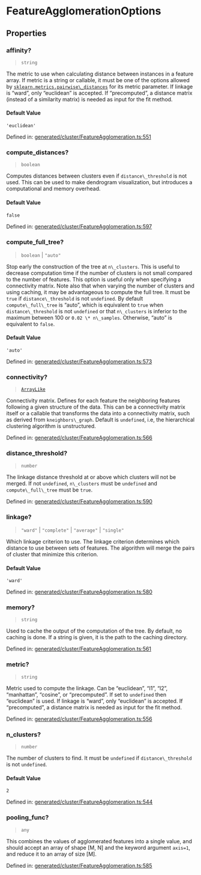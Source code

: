 # FeatureAgglomerationOptions

## Properties

### affinity?

> `string`

The metric to use when calculating distance between instances in a feature array. If metric is a string or callable, it must be one of the options allowed by [`sklearn.metrics.pairwise\_distances`](sklearn.metrics.pairwise_distances.html#sklearn.metrics.pairwise_distances "sklearn.metrics.pairwise_distances") for its metric parameter. If linkage is “ward”, only “euclidean” is accepted. If “precomputed”, a distance matrix (instead of a similarity matrix) is needed as input for the fit method.

#### Default Value

`'euclidean'`

Defined in:  [generated/cluster/FeatureAgglomeration.ts:551](https://github.com/transitive-bullshit/scikit-learn-ts/blob/b59c1ff/packages/sklearn/src/generated/cluster/FeatureAgglomeration.ts#L551)

### compute\_distances?

> `boolean`

Computes distances between clusters even if `distance\_threshold` is not used. This can be used to make dendrogram visualization, but introduces a computational and memory overhead.

#### Default Value

`false`

Defined in:  [generated/cluster/FeatureAgglomeration.ts:597](https://github.com/transitive-bullshit/scikit-learn-ts/blob/b59c1ff/packages/sklearn/src/generated/cluster/FeatureAgglomeration.ts#L597)

### compute\_full\_tree?

> `boolean` \| `"auto"`

Stop early the construction of the tree at `n\_clusters`. This is useful to decrease computation time if the number of clusters is not small compared to the number of features. This option is useful only when specifying a connectivity matrix. Note also that when varying the number of clusters and using caching, it may be advantageous to compute the full tree. It must be `true` if `distance\_threshold` is not `undefined`. By default `compute\_full\_tree` is “auto”, which is equivalent to `true` when `distance\_threshold` is not `undefined` or that `n\_clusters` is inferior to the maximum between 100 or `0.02 \* n\_samples`. Otherwise, “auto” is equivalent to `false`.

#### Default Value

`'auto'`

Defined in:  [generated/cluster/FeatureAgglomeration.ts:573](https://github.com/transitive-bullshit/scikit-learn-ts/blob/b59c1ff/packages/sklearn/src/generated/cluster/FeatureAgglomeration.ts#L573)

### connectivity?

> [`ArrayLike`](../types/ArrayLike.md)

Connectivity matrix. Defines for each feature the neighboring features following a given structure of the data. This can be a connectivity matrix itself or a callable that transforms the data into a connectivity matrix, such as derived from `kneighbors\_graph`. Default is `undefined`, i.e, the hierarchical clustering algorithm is unstructured.

Defined in:  [generated/cluster/FeatureAgglomeration.ts:566](https://github.com/transitive-bullshit/scikit-learn-ts/blob/b59c1ff/packages/sklearn/src/generated/cluster/FeatureAgglomeration.ts#L566)

### distance\_threshold?

> `number`

The linkage distance threshold at or above which clusters will not be merged. If not `undefined`, `n\_clusters` must be `undefined` and `compute\_full\_tree` must be `true`.

Defined in:  [generated/cluster/FeatureAgglomeration.ts:590](https://github.com/transitive-bullshit/scikit-learn-ts/blob/b59c1ff/packages/sklearn/src/generated/cluster/FeatureAgglomeration.ts#L590)

### linkage?

> `"ward"` \| `"complete"` \| `"average"` \| `"single"`

Which linkage criterion to use. The linkage criterion determines which distance to use between sets of features. The algorithm will merge the pairs of cluster that minimize this criterion.

#### Default Value

`'ward'`

Defined in:  [generated/cluster/FeatureAgglomeration.ts:580](https://github.com/transitive-bullshit/scikit-learn-ts/blob/b59c1ff/packages/sklearn/src/generated/cluster/FeatureAgglomeration.ts#L580)

### memory?

> `string`

Used to cache the output of the computation of the tree. By default, no caching is done. If a string is given, it is the path to the caching directory.

Defined in:  [generated/cluster/FeatureAgglomeration.ts:561](https://github.com/transitive-bullshit/scikit-learn-ts/blob/b59c1ff/packages/sklearn/src/generated/cluster/FeatureAgglomeration.ts#L561)

### metric?

> `string`

Metric used to compute the linkage. Can be “euclidean”, “l1”, “l2”, “manhattan”, “cosine”, or “precomputed”. If set to `undefined` then “euclidean” is used. If linkage is “ward”, only “euclidean” is accepted. If “precomputed”, a distance matrix is needed as input for the fit method.

Defined in:  [generated/cluster/FeatureAgglomeration.ts:556](https://github.com/transitive-bullshit/scikit-learn-ts/blob/b59c1ff/packages/sklearn/src/generated/cluster/FeatureAgglomeration.ts#L556)

### n\_clusters?

> `number`

The number of clusters to find. It must be `undefined` if `distance\_threshold` is not `undefined`.

#### Default Value

`2`

Defined in:  [generated/cluster/FeatureAgglomeration.ts:544](https://github.com/transitive-bullshit/scikit-learn-ts/blob/b59c1ff/packages/sklearn/src/generated/cluster/FeatureAgglomeration.ts#L544)

### pooling\_func?

> `any`

This combines the values of agglomerated features into a single value, and should accept an array of shape \[M, N\] and the keyword argument `axis=1`, and reduce it to an array of size \[M\].

Defined in:  [generated/cluster/FeatureAgglomeration.ts:585](https://github.com/transitive-bullshit/scikit-learn-ts/blob/b59c1ff/packages/sklearn/src/generated/cluster/FeatureAgglomeration.ts#L585)
